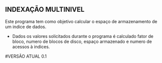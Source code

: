 ## INDEXAÇÃO MULTINIVEL

Este programa tem como objetivo calcular o espaço de armazenamento de um indice de dados.

- Dados os valores solicitados durante o programa é calculado fator de bloco, numero de blocos de disco, espaço armazenado e numero de acessos à indices.

#VERSÃO ATUAL 0.1